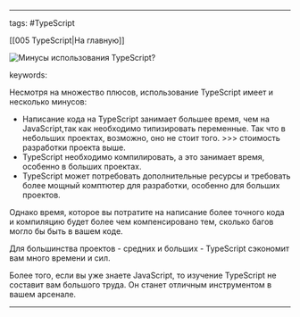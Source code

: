 ____

tags: #TypeScript 

[[005 TypeScript|На главную]]

![Минусы использования TypeScript?](https://youtu.be/TOn-1RrowKE?t=613)

keywords:

Несмотря на множество плюсов, использование TypeScript имеет и несколько минусов:
-   Написание кода на TypeScript занимает большее время, чем на JavaScript,так как необходимо типизировать переменные. Так что в небольших проектах, возможно, оно не стоит того. >>> стоимость разработки проекта выше.
-   TypeScript необходимо компилировать, а это занимает время, особенно в больших проектах.
-   TypeScript может потребовать дополнительные ресурсы и требовать более мощный комптютер для разработки, особенно для больших проектов.

Однако время, которое вы потратите на написание более точного кода и компиляцию будет более чем компенсировано тем, сколько багов могло бы быть в вашем коде.

Для большинства проектов - средних и больших - TypeScript сэкономит вам много времени и сил.

Более того, если вы уже знаете JavaScript, то изучение TypeScript не составит вам большого труда. Он станет отличным инструментом в вашем арсенале.

_____

